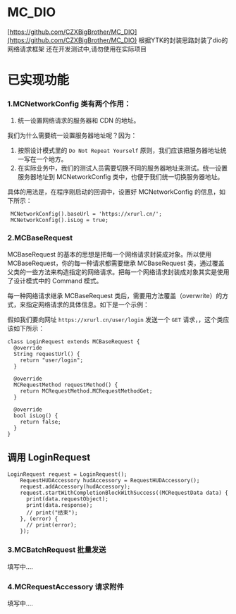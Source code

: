# MC_DIO
[https://github.com/CZXBigBrother/MC_DIO](https://github.com/CZXBigBrother/MC_DIO)
 根据YTK的封装思路封装了dio的网络请求框架
 还在开发测试中,请勿使用在实际项目

# 已实现功能
### 1.MCNetworkConfig 类有两个作用：

 1. 统一设置网络请求的服务器和 CDN 的地址。

我们为什么需要统一设置服务器地址呢？因为：

 1. 按照设计模式里的 `Do Not Repeat Yourself` 原则，我们应该把服务器地址统一写在一个地方。
 2. 在实际业务中，我们的测试人员需要切换不同的服务器地址来测试。统一设置服务器地址到 MCNetworkConfig 类中，也便于我们统一切换服务器地址。

具体的用法是，在程序刚启动的回调中，设置好 MCNetworkConfig 的信息，如下所示：
```
 MCNetworkConfig().baseUrl = 'https://xrurl.cn/';
 MCNetworkConfig().isLog = true;
```
### 2.MCBaseRequest
MCBaseRequest 的基本的思想是把每一个网络请求封装成对象。所以使用 MCBaseRequest，你的每一种请求都需要继承 MCBaseRequest 类，通过覆盖父类的一些方法来构造指定的网络请求。把每一个网络请求封装成对象其实是使用了设计模式中的 Command 模式。

每一种网络请求继承 MCBaseRequest 类后，需要用方法覆盖（overwrite）的方式，来指定网络请求的具体信息。如下是一个示例：

假如我们要向网址 `https://xrurl.cn/user/login` 发送一个 `GET` 请求，，这个类应该如下所示：
```
class LoginRequest extends MCBaseRequest {
  @override
  String requestUrl() {
    return "user/login";
  }

  @override
  MCRequestMethod requestMethod() {
    return MCRequestMethod.MCRequestMethodGet;
  }

  @override
  bool isLog() {
    return false;
  }
}
```
## 调用 LoginRequest
```
LoginRequest request = LoginRequest();
    RequestHUDAccessory hudAccessory = RequestHUDAccessory();
    request.addAccessory(hudAccessory);
    request.startWithCompletionBlockWithSuccess((MCRequestData data) {
      print(data.requestObject);
      print(data.response);
      // print("结束");
    }, (error) {
      // print(error);
    });
```
### 3.MCBatchRequest 批量发送
填写中....
### 4.MCRequestAccessory 请求附件
填写中....
